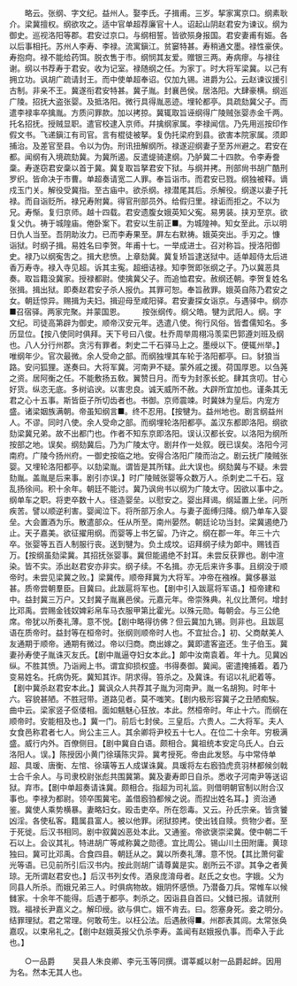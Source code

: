 <!-- { "loadSidebar": true } -->
　　略云。张纲、字文纪。益州人。娶李氏。子揖甫。三岁。挈家寓京口。纲素耿介。梁冀擅权。纲欲攻之。适中官单超荐廉官十人。诏起山阴赵君安为谏议。纲为御史。巡视洛阳等郡。君安过京口。与纲相誓。皆欲殒身报国。君安妻甫有娠。各以后事相托。苏州人李寿、李禄。流寓鎭江。贫窭特甚。寿稍通文墨。禄性豪侠。寿抱疴。禄不能给药饵。脱衣售于市。纲悯其友爱。赠银三两。寿病瘳。与禄往谢。纲以书荐寿于君安。收为记室。禄随纲之任。为家丁。时大将军梁冀。以己有拥立功。讽胡广疏请封王。而中使单超奉诏。仅加九锡。进爵为公。云赵谏议援引古制。非亲不王。冀遂衔君安特甚。冀子胤。封襄邑侯。居洛阳。大肆豪横。纲巡广陵。招抚大盗张婴。及抵洛阳。微行具得胤恶迹。埋轮都亭。具疏劾冀父子。而遣李禄率卒擒胤。方质问罪款。加以拷掠。冀辄取旨诬纲得广陵贼张婴赤金千两。托名招抚。授贼显职。遣官校逮入京师。幷擒纲家属。李禄闻信。乃先用巡按印作假文书。飞递鎭江有司官。言有棍徒被拏。复伪托梁府到县。欲害本院家属。须即捕治。及差官至县。令以为伪。刑讯扭解纲所。禄遂迎纲妻子至苏州避之。君安在都。闻纲有入境疏劾冀。为冀所遏。反遣缇骑逮纲。乃胪冀二十四款。令李寿誊稾。寿遂窃君安稾以首于冀。冀复取旨拏君安下狱。与纲并拷。刑部尙书胡广酷刑罗织。皆命决于市曹。单超奏请宽二人罪。奉旨诣市。而君安已戮。纲独被释。谪戍玉门关。解役受冀指。至古庙中。欲杀纲。禄潜尾其后。杀解役。纲遂以妻子托禄。而自诣贬所。禄兄寿附冀。得官刑部员外。给假归里。禄诟而拒之。不以为兄。寿惭。复归京师。越十四载。君安遗腹女娥英知父寃。易男装。挟刃至京。欲复父仇。祷于城隍庙。倦卧案下。君安以生前正■。为城隍神。知女至此。示以明日仇人当至。吾阴助汝力。已而李寿果至。屛左右默祷。娥英突出。手刃之。慷 诣狱。时纲子揖。易姓名曰李贺。年甫十七。一举成进士。召对称旨。授洛阳御史。禄乃以纲寃吿之。揖大悲愤。上章劾冀。冀复矫旨逮送狱中。适单超侍太后进香万寿寺。禄入寺见超。诉其主寃。超细诘禄。知李贺即张纲之子。乃以冀恶具奏。取旨籍没冀家。授禄都尉。使擒冀父子。而追恤君安。赦纲还朝。李贺复姓名张揖。揖出狱。即奏赵君安子杀人报仇。其罪可恕。奉旨赦罪。娥英自陈乃君安之女。朝廷惊异。赐揖为夫妇。揖迎母至咸阳驿。君安妻探女诣京。与遇驿中。纲亦■召宿驿。两家完聚。并蒙国恩。 
　　按张纲传。纲父皓。犍为武阳人。纲。字文纪。司徒高第辟为御史。顺帝汉安元年。选遣八使。徇行风俗。皆耆儒知名。多历显位。【按八使同时俱拜。天下号曰八俊。杜乔周举周栩冯羡栾巴郭遵刘班及纲也。八人分行州郡。贪污有罪者。刺史二千石驿马上之。墨绶以下。便辄州举。】唯纲年少。官次最微。余人受命之部。而纲独埋其车轮于洛阳都亭。曰。豺狼当路。安问狐狸。遂奏曰。大将军冀。河南尹不疑。蒙外戚之援。荷国厚恩。以刍荛之资。居阿衡之任。不能敷扬五敎。翼赞日月。而专为封豕长蛇。肆其贪叨。甘心好货。纵恣无底。多树谄谀。以害忠良。诚天威所不赦。大辟所宜加也。谨条其无君之心十五事。斯皆臣子所切齿者也。书御。京师震竦。时冀妹为皇后。内宠方盛。诸梁姻族满朝。帝虽知纲言■。终不忍用。【按犍为。益州地也。剧言纲益州人。不谬。同时八使。余人受命之部。而纲埋轮洛阳都亭。盖汉东都即洛阳。纲欲劾梁冀兄弟。故不出都门也。作者不知东京即洛阳。误认汉都长安。以洛阳为纲所按部之地。误矣。纲劾冀后。乃为广陵太守。剧幷作一处叙。旣已误矣。洛阳今河南府。广陵今扬州府。一御史按临之地。安得合洛阳广陵而治之。剧云抚广陵贼张婴。又埋轮洛阳都亭。以劾梁胤。谓皆是其所辖。此大误也。纲劾冀与不疑。未尝劾胤。盖胤是后来事。剧引亦误。】时广陵贼张婴等众数万人。杀刺史二千石。寇乱扬徐间。积十余年。朝廷不能讨。冀乃讽尙书以纲为广陵太守。因欲以事中之。纲单车之职。将吏卒数十人。径造婴垒。以慰安之。婴出拜谒。纲延置上坐。问所疾苦。譬以顺逆利害。婴闻泣下。将所部万余人。与妻子面缚归降。纲乃单车入婴垒。大会置酒为乐。散遣部众。任从所至。南州晏然。朝廷论功当封。梁冀遏绝乃止。天子嘉美。欲征擢用纲。而婴等上书乞留。乃许之。纲在郡一年。年三十六卒。张婴等五百人制服行丧。送到犍为。负土成坟。诏拜纲子续为郞中。赐钱百万。【按纲虽劾梁冀。其招抚张婴事。冀但能遏绝不封耳。未尝反获罪也。剧中渲染。皆不实。添出赵君安亦非实。纲子续。不名揖。亦无后来许多事。且纲没于顺帝时。未尝见梁冀之败。】梁冀传。顺帝拜冀为大将军。冲帝在襁褓。冀侈暴滋甚。质帝尝朝羣臣。目冀曰。此跋扈将军也。【剧中引入跋扈将军语。】桓帝建和中。益封冀三万户。又封冀子胤襄邑侯。元嘉元年。帝崇殊典。礼仪比萧何。增封比邓禹。尝赐金钱奴婢彩帛车马衣服甲第比霍光。以殊元勋。每朝会。与三公绝席。帝犹以所奏礼薄。意不悦。【剧中略得彷佛？但云冀加九锡。则非也。且跋扈语在质帝时。益封等在桓帝时。张纲则顺帝时人也。不宜扯合。】初、父商献美人友通期于顺帝。通期有微过。帝以归商。商出嫁之。冀即遣客盗还。生子伯玉。冀妻孙寿使子胤诛灭友氏。【剧中胤逼夺妇女本此。】郞中汝南袁着。年十九。见冀凶纵。不胜其愤。乃诣阙上书。谓宜抑损权盛。书得奏御。冀闻。密遣掩捕着。着乃变易姓名。托病伪死。冀知其诈。阴求得。笞杀之。及冀诛。有诏以礼祀着等。【剧中冀杀赵君安本此。】冀讽众人共荐其子胤为河南尹。胤一名胡狗。时年十六。容貌甚陋。不胜冠带。道路见者。莫不嗤笑。【剧内极形容冀子之丑陋痴騃。曲中云。梁家竖子伛偻相。面如魑魅心狂放。本此。然桓帝时。年止十六。而纲在顺帝时。安能相及也。】冀一门。前后七封侯。三皇后。六贵人。二大将军。夫人女食邑称君者七人。尙公主三人。其余卿将尹校五十七人。在位二十余年。穷极满盛。威行内外。百僚侧目。【剧中冀自白语。颇相合。冀祖统本安定乌氏人。白云洛阳人。误。】陈授因小黄门徐璜陈灾异。冀考授死。帝由此发怒。与中常侍单超、具瑗、唐衡、左悺、徐璜等五人成谋诛冀。具瑗将左右廏驺虎贲羽林都候剑戟士合千余人。与司隶校尉张彪共围冀第。冀及妻寿即日自杀。悉收子河南尹等送诏狱。弃市。【剧中单超奏请诛冀。颇相合。指超为司礼监。则借明朝官制以附合汉事也。李禄为都尉。领卒围冀宅。盖借廏驺都候之说。而揑出姓名耳。】资治通鉴。冀使人乘势横暴。妻略妇女。殴击吏卒。所在怨毒。又云。孙氏宗亲。皆贪饕凶淫。各使私客。籍属县富人。被以他罪。闭狱掠拷。使出钱自赎。赀物少者。至于死徙。后汉书相同。剧中叙冀凶恶处本此。又通鉴。帝欲褒崇梁冀。使中朝二千石以上。会议其礼。特进胡广等咸称冀之勋德。宜比周公。锡山川土田附庸。黄琼独曰。冀可比邓禹。合食四县。朝廷从之。冀以所奏礼薄。意不悦。【其比萧何霍光等语。已见前所引后汉书内。按此则胡广请尊冀是实。剧所云不谬。其争之者黄琼。无所谓赵君安也。】后汉书列女传。酒泉庞淯母者。赵氏之女也。字娥。父为同县人所杀。而娥兄弟三人。时俱病物故。娥阴怀感愤。乃潜备刀兵。常帷车以候雠家。十余年不能得。后遇于都亭。刺杀之。因诣县自首曰。父雠已报。请就刑戮。福禄长尹嘉义之。解印绶。欲与俱亡。娥不肯去。曰。怨塞身死。妾之明分。结罪理狱。君之常理。何敢苟生。以枉公法。后遇赦得■。州郡表其闾。太常张奂嘉叹。以束帛礼之。【剧中赵娥英报父仇杀李寿。盖闻有赵娥报仇事。而牵入于此也。】 

　　○一品爵 
　　吴县人朱良卿、李元玉等同撰。谓莘臧以射一品爵起衅。因用为名。然本无其人也。 
